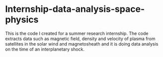 # Internship-data-analysis-space-physics
This is the code I created for a summer research internship.
The code extracts data such as magnetic field, density and velocity of plasma from satellites in the solar wind and magnetosheath and it is doing data analysis on the time of an interplanetary shock.
